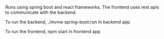 Runs using spring boot and react frameworks.  The frontend uses rest apis to communicate with the backend.

To run the backend, ./mvnw spring-boot:run in backend app

To run the frontend, npm start in frontend app
